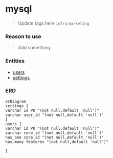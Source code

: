 # mysql

> Update tags here `infra` `marketing`

### Reason to use

> Add something

### Entities

- [users](./users.entity.md)
- [settings](./settings.entity.md)

### ERD

```mermaid
erDiagram
settings {
varchar id PK "(not null,default 'null')"
varchar user_id "(not null,default 'null')"
}
users {
varchar id PK "(not null,default 'null')"
varchar core_id "(not null,default 'null')"
has_one core_id "(not null,default 'null')"
has_many features "(not null,default 'null')"

}
```
